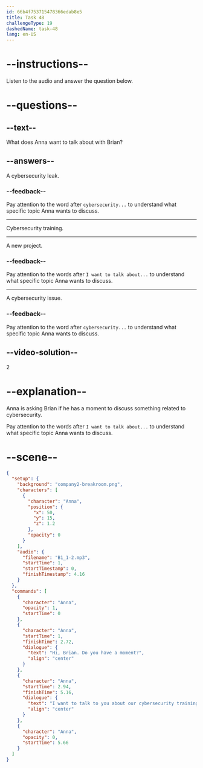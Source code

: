 ```yaml
---
id: 66b4f753715478366edab8e5
title: Task 48
challengeType: 19
dashedName: task-48
lang: en-US
---
```

<!--
AUDIO REFERENCE:
Anna: Hi Brian, do you have a moment? I want to talk about our cybersecurity training.
-->

# --instructions--

Listen to the audio and answer the question below.

# --questions--

## --text--

What does Anna want to talk about with Brian?

## --answers--

A cybersecurity leak.

### --feedback--

Pay attention to the word after `cybersecurity...` to understand what specific topic Anna wants to discuss.

---

Cybersecurity training.

---
A new project.

### --feedback--

Pay attention to the words after `I want to talk about...` to understand what specific topic Anna wants to discuss.

---

A cybersecurity issue.

### --feedback--

Pay attention to the word after `cybersecurity...` to understand what specific topic Anna wants to discuss.

## --video-solution--

2

# --explanation--

Anna is asking Brian if he has a moment to discuss something related to cybersecurity. 

Pay attention to the words after `I want to talk about...` to understand what specific topic Anna wants to discuss.

# --scene--

```json
{
  "setup": {
    "background": "company2-breakroom.png",
    "characters": [
      {
        "character": "Anna",
        "position": {
          "x": 50,
          "y": 15,
          "z": 1.2
        },
        "opacity": 0
      }
    ],
    "audio": {
      "filename": "B1_1-2.mp3",
      "startTime": 1,
      "startTimestamp": 0,
      "finishTimestamp": 4.16
    }
  },
  "commands": [
    {
      "character": "Anna",
      "opacity": 1,
      "startTime": 0
    },
    {
      "character": "Anna",
      "startTime": 1,
      "finishTime": 2.72,
      "dialogue": {
        "text": "Hi, Brian. Do you have a moment?",
        "align": "center"
      }
    },
    {
      "character": "Anna",
      "startTime": 2.94,
      "finishTime": 5.16,
      "dialogue": {
        "text": "I want to talk to you about our cybersecurity training.",
        "align": "center"
      }
    },
    {
      "character": "Anna",
      "opacity": 0,
      "startTime": 5.66
    }
  ]
}
```
